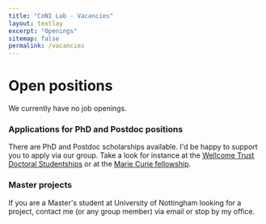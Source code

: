 ```yaml
---
title: "CoNI Lab - Vacancies"
layout: textlay
excerpt: "Openings"
sitemap: false
permalink: /vacancies
---
```


# Open positions

We currently have no job openings. 

### Applications for PhD and Postdoc positions

There are PhD and Postdoc scholarships available.  I'd be happy to support you to apply via our group. Take a look for instance at the [Wellcome Trust Doctoral Studentships](https://wellcome.ac.uk/grant-funding/schemes/four-year-phd-programmes-studentships-basic-scientists) or at the [Marie Curie fellowship](https://ec.europa.eu/research/mariecurieactions/about-msca/actions/if/index_en.htm).

### Master projects 
If you are a Master's student at University of Nottingham looking for a project, contact me (or any group member) via email or stop by my office.
